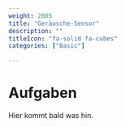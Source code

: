 ```yaml
---
weight: 2005
title: "Geräusche-Sensor"
description: ""
titleIcon: "fa-solid fa-cubes"
categories: ["Basic"]

---
```


# Aufgaben

Hier kommt bald was hin.


